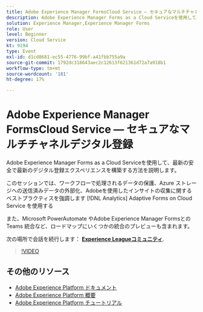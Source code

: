 ```yaml
---
title: Adobe Experience Manager FormsCloud Service — セキュアなマルチチャネルデジタル登録
description: Adobe Experience Manager Forms as a Cloud Serviceを使用して、最新の安全で最新のデジタル登録エクスペリエンスを構築する方法を説明します。 このセッションでは、ワークフローで処理されるデータの保護、Azure ストレージへの送信済みデータの外部化、Adobeを使用したインサイトの収集に関するベストプラクティスを強調します [!DNL Analytics] Adaptive Forms on Cloud Service を使用する
solution: Experience Manager,Experience Manager Forms
role: User
level: Beginner
version: Cloud Service
kt: 9194
type: Event
exl-id: d1cd8681-ec55-4776-99bf-a41fbb755a9a
source-git-commit: 1792dc318643aec2c12613f621361d72a7a918b1
workflow-type: tm+mt
source-wordcount: '181'
ht-degree: 17%

---
```


# Adobe Experience Manager FormsCloud Service — セキュアなマルチチャネルデジタル登録

Adobe Experience Manager Forms as a Cloud Serviceを使用して、最新の安全で最新のデジタル登録エクスペリエンスを構築する方法を説明します。

このセッションでは、ワークフローで処理されるデータの保護、Azure ストレージへの送信済みデータの外部化、Adobeを使用したインサイトの収集に関するベストプラクティスを強調します [!DNL Analytics] Adaptive Forms on Cloud Service を使用する

また、Microsoft PowerAutomate やAdobe Experience Manager Formsとの Teams 統合など、ロードマップにいくつかの統合のプレビューも含まれます。

次の場所で会話を続行します： **[Experience Leagueコミュニティ](https://adobe.ly/3CQjKgg)**.

>[!VIDEO](https://video.tv.adobe.com/v/337887/?quality=12&learn=on&hidetitle=true)

## その他のリソース

- [Adobe Experience Platform ドキュメント](https://experienceleague.adobe.com/docs/experience-platform.html?lang=ja)
- [Adobe Experience Platform 概要](https://experienceleague.adobe.com/docs/experience-platform/landing/home.html?lang=ja)
- [Adobe Experience Platform チュートリアル](https://experienceleague.adobe.com/docs/platform-learn/tutorials/overview.html?lang=ja)
